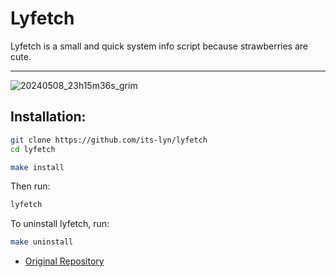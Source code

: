 # Lyfetch
Lyfetch is a small and quick system info script because strawberries are cute.
***

![20240508_23h15m36s_grim](https://github.com/Bikoil/lytermux/assets/139659047/43a412c9-a019-4f54-b9c9-718f9839514c)


## Installation:
```bash
git clone https://github.com/its-lyn/lyfetch
cd lyfetch

make install
```
Then run:
```bash
lyfetch
```
To uninstall lyfetch, run:
```bash
make uninstall
```
- [Original Repository](https://github.com/its-lyn/lyfetch)
